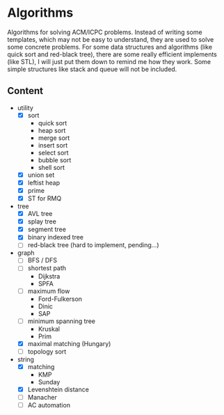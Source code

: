 # Algorithms

Algorithms for solving ACM/ICPC problems. Instead of writing some templates, which may not be easy to understand, they are used to solve some concrete problems. For some data structures and algorithms (like quick sort and red-black tree), there are some really efficient implements (like STL), I will just put them down to remind me how they work. Some simple structures like stack and queue will not be included.

## Content

- utility
    - [x] sort
        - quick sort
        - heap sort
        - merge sort
        - insert sort
        - select sort
        - bubble sort
        - shell sort
    - [x] union set
    - [x] leftist heap
    - [x] prime
    - [x] ST for RMQ
- tree
    - [x] AVL tree
    - [x] splay tree
    - [x] segment tree
    - [x] binary indexed tree
    - [ ] red-black tree (hard to implement, pending...)
- graph
    - [ ] BFS / DFS
    - [ ] shortest path
        - Dijkstra
        - SPFA
    - [ ] maximum flow
        - Ford-Fulkerson
        - Dinic
        - SAP
    - [ ] minimum spanning tree
        - Kruskal
        - Prim
    - [x] maximal matching (Hungary)
    - [ ] topology sort
- string
    - [x] matching
        - KMP
        - Sunday
    - [x] Levenshtein distance
    - [ ] Manacher
    - [ ] AC automation